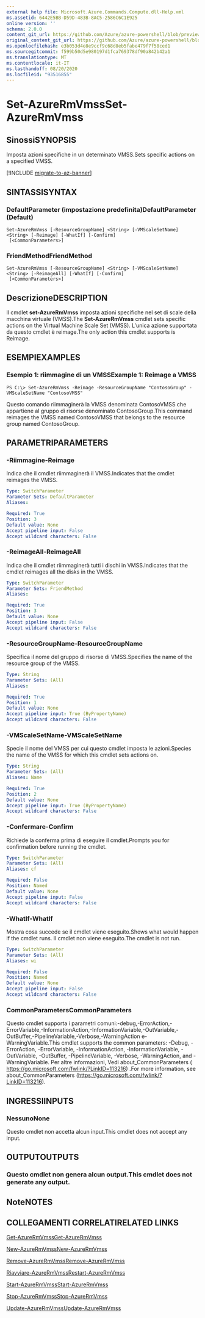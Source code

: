 ```yaml
---
external help file: Microsoft.Azure.Commands.Compute.dll-Help.xml
ms.assetid: 6442E5BB-D59D-483B-8AC5-2586C6C1E925
online version: ''
schema: 2.0.0
content_git_url: https://github.com/Azure/azure-powershell/blob/preview/src/ResourceManager/Compute/Stack/Commands.Compute/help/Set-AzureRmVmss.md
original_content_git_url: https://github.com/Azure/azure-powershell/blob/preview/src/ResourceManager/Compute/Stack/Commands.Compute/help/Set-AzureRmVmss.md
ms.openlocfilehash: e3b053d4e8e9ccf9c68d8eb5fabe479f7f58ced1
ms.sourcegitcommit: f599b50d5e980197d1fca769378df90a842b42a1
ms.translationtype: MT
ms.contentlocale: it-IT
ms.lasthandoff: 08/20/2020
ms.locfileid: "93516855"
---
```

# <span data-ttu-id="295e5-101">Set-AzureRmVmss</span><span class="sxs-lookup"><span data-stu-id="295e5-101">Set-AzureRmVmss</span></span>

## <span data-ttu-id="295e5-102">Sinossi</span><span class="sxs-lookup"><span data-stu-id="295e5-102">SYNOPSIS</span></span>
<span data-ttu-id="295e5-103">Imposta azioni specifiche in un determinato VMSS.</span><span class="sxs-lookup"><span data-stu-id="295e5-103">Sets specific actions on a specified VMSS.</span></span>

[!INCLUDE [migrate-to-az-banner](../../includes/migrate-to-az-banner.md)]

## <span data-ttu-id="295e5-104">SINTASSI</span><span class="sxs-lookup"><span data-stu-id="295e5-104">SYNTAX</span></span>

### <span data-ttu-id="295e5-105">DefaultParameter (impostazione predefinita)</span><span class="sxs-lookup"><span data-stu-id="295e5-105">DefaultParameter (Default)</span></span>
```
Set-AzureRmVmss [-ResourceGroupName] <String> [-VMScaleSetName] <String> [-Reimage] [-WhatIf] [-Confirm]
 [<CommonParameters>]
```

### <span data-ttu-id="295e5-106">FriendMethod</span><span class="sxs-lookup"><span data-stu-id="295e5-106">FriendMethod</span></span>
```
Set-AzureRmVmss [-ResourceGroupName] <String> [-VMScaleSetName] <String> [-ReimageAll] [-WhatIf] [-Confirm]
 [<CommonParameters>]
```

## <span data-ttu-id="295e5-107">Descrizione</span><span class="sxs-lookup"><span data-stu-id="295e5-107">DESCRIPTION</span></span>
<span data-ttu-id="295e5-108">Il cmdlet **set-AzureRmVmss** imposta azioni specifiche nel set di scale della macchina virtuale (VMSS).</span><span class="sxs-lookup"><span data-stu-id="295e5-108">The **Set-AzureRmVmss** cmdlet sets specific actions on the Virtual Machine Scale Set (VMSS).</span></span>
<span data-ttu-id="295e5-109">L'unica azione supportata da questo cmdlet è reimage.</span><span class="sxs-lookup"><span data-stu-id="295e5-109">The only action this cmdlet supports is Reimage.</span></span>

## <span data-ttu-id="295e5-110">ESEMPI</span><span class="sxs-lookup"><span data-stu-id="295e5-110">EXAMPLES</span></span>

### <span data-ttu-id="295e5-111">Esempio 1: riimmagine di un VMSS</span><span class="sxs-lookup"><span data-stu-id="295e5-111">Example 1: Reimage a VMSS</span></span>
```
PS C:\> Set-AzureRmVmss -Reimage -ResourceGroupName "ContosoGroup" -VMScaleSetName "ContosoVMSS"
```

<span data-ttu-id="295e5-112">Questo comando riimmaginerà la VMSS denominata ContosoVMSS che appartiene al gruppo di risorse denominato ContosoGroup.</span><span class="sxs-lookup"><span data-stu-id="295e5-112">This command reimages the VMSS named ContosoVMSS that belongs to the resource group named ContosoGroup.</span></span>

## <span data-ttu-id="295e5-113">PARAMETRI</span><span class="sxs-lookup"><span data-stu-id="295e5-113">PARAMETERS</span></span>

### <span data-ttu-id="295e5-114">-Riimmagine</span><span class="sxs-lookup"><span data-stu-id="295e5-114">-Reimage</span></span>
<span data-ttu-id="295e5-115">Indica che il cmdlet riimmaginerà il VMSS.</span><span class="sxs-lookup"><span data-stu-id="295e5-115">Indicates that the cmdlet reimages the VMSS.</span></span>

```yaml
Type: SwitchParameter
Parameter Sets: DefaultParameter
Aliases: 

Required: True
Position: 3
Default value: None
Accept pipeline input: False
Accept wildcard characters: False
```

### <span data-ttu-id="295e5-116">-ReimageAll</span><span class="sxs-lookup"><span data-stu-id="295e5-116">-ReimageAll</span></span>
<span data-ttu-id="295e5-117">Indica che il cmdlet riimmaginerà tutti i dischi in VMSS.</span><span class="sxs-lookup"><span data-stu-id="295e5-117">Indicates that the cmdlet reimages all the disks in the VMSS.</span></span>

```yaml
Type: SwitchParameter
Parameter Sets: FriendMethod
Aliases: 

Required: True
Position: 3
Default value: None
Accept pipeline input: False
Accept wildcard characters: False
```

### <span data-ttu-id="295e5-118">-ResourceGroupName</span><span class="sxs-lookup"><span data-stu-id="295e5-118">-ResourceGroupName</span></span>
<span data-ttu-id="295e5-119">Specifica il nome del gruppo di risorse di VMSS.</span><span class="sxs-lookup"><span data-stu-id="295e5-119">Specifies the name of the resource group of the VMSS.</span></span>

```yaml
Type: String
Parameter Sets: (All)
Aliases: 

Required: True
Position: 1
Default value: None
Accept pipeline input: True (ByPropertyName)
Accept wildcard characters: False
```

### <span data-ttu-id="295e5-120">-VMScaleSetName</span><span class="sxs-lookup"><span data-stu-id="295e5-120">-VMScaleSetName</span></span>
<span data-ttu-id="295e5-121">Specie il nome del VMSS per cui questo cmdlet imposta le azioni.</span><span class="sxs-lookup"><span data-stu-id="295e5-121">Species the name of the VMSS for which this cmdlet sets actions on.</span></span>

```yaml
Type: String
Parameter Sets: (All)
Aliases: Name

Required: True
Position: 2
Default value: None
Accept pipeline input: True (ByPropertyName)
Accept wildcard characters: False
```

### <span data-ttu-id="295e5-122">-Confermare</span><span class="sxs-lookup"><span data-stu-id="295e5-122">-Confirm</span></span>
<span data-ttu-id="295e5-123">Richiede la conferma prima di eseguire il cmdlet.</span><span class="sxs-lookup"><span data-stu-id="295e5-123">Prompts you for confirmation before running the cmdlet.</span></span>

```yaml
Type: SwitchParameter
Parameter Sets: (All)
Aliases: cf

Required: False
Position: Named
Default value: None
Accept pipeline input: False
Accept wildcard characters: False
```

### <span data-ttu-id="295e5-124">-WhatIf</span><span class="sxs-lookup"><span data-stu-id="295e5-124">-WhatIf</span></span>
<span data-ttu-id="295e5-125">Mostra cosa succede se il cmdlet viene eseguito.</span><span class="sxs-lookup"><span data-stu-id="295e5-125">Shows what would happen if the cmdlet runs.</span></span> <span data-ttu-id="295e5-126">Il cmdlet non viene eseguito.</span><span class="sxs-lookup"><span data-stu-id="295e5-126">The cmdlet is not run.</span></span>

```yaml
Type: SwitchParameter
Parameter Sets: (All)
Aliases: wi

Required: False
Position: Named
Default value: None
Accept pipeline input: False
Accept wildcard characters: False
```

### <span data-ttu-id="295e5-127">CommonParameters</span><span class="sxs-lookup"><span data-stu-id="295e5-127">CommonParameters</span></span>
<span data-ttu-id="295e5-128">Questo cmdlet supporta i parametri comuni:-debug,-ErrorAction,-ErrorVariable,-InformationAction,-InformationVariable,-OutVariable,-OutBuffer,-PipelineVariable,-Verbose,-WarningAction e-WarningVariable.</span><span class="sxs-lookup"><span data-stu-id="295e5-128">This cmdlet supports the common parameters: -Debug, -ErrorAction, -ErrorVariable, -InformationAction, -InformationVariable, -OutVariable, -OutBuffer, -PipelineVariable, -Verbose, -WarningAction, and -WarningVariable.</span></span> <span data-ttu-id="295e5-129">Per altre informazioni, Vedi about_CommonParameters ( https://go.microsoft.com/fwlink/?LinkID=113216) .</span><span class="sxs-lookup"><span data-stu-id="295e5-129">For more information, see about_CommonParameters (https://go.microsoft.com/fwlink/?LinkID=113216).</span></span>

## <span data-ttu-id="295e5-130">INGRESSI</span><span class="sxs-lookup"><span data-stu-id="295e5-130">INPUTS</span></span>

### <span data-ttu-id="295e5-131">Nessuno</span><span class="sxs-lookup"><span data-stu-id="295e5-131">None</span></span>
<span data-ttu-id="295e5-132">Questo cmdlet non accetta alcun input.</span><span class="sxs-lookup"><span data-stu-id="295e5-132">This cmdlet does not accept any input.</span></span>

## <span data-ttu-id="295e5-133">OUTPUT</span><span class="sxs-lookup"><span data-stu-id="295e5-133">OUTPUTS</span></span>

### <span data-ttu-id="295e5-134">Questo cmdlet non genera alcun output.</span><span class="sxs-lookup"><span data-stu-id="295e5-134">This cmdlet does not generate any output.</span></span>

## <span data-ttu-id="295e5-135">Note</span><span class="sxs-lookup"><span data-stu-id="295e5-135">NOTES</span></span>

## <span data-ttu-id="295e5-136">COLLEGAMENTI CORRELATI</span><span class="sxs-lookup"><span data-stu-id="295e5-136">RELATED LINKS</span></span>

[<span data-ttu-id="295e5-137">Get-AzureRmVmss</span><span class="sxs-lookup"><span data-stu-id="295e5-137">Get-AzureRmVmss</span></span>](./Get-AzureRmVmss.md)

[<span data-ttu-id="295e5-138">New-AzureRmVmss</span><span class="sxs-lookup"><span data-stu-id="295e5-138">New-AzureRmVmss</span></span>](./New-AzureRmVmss.md)

[<span data-ttu-id="295e5-139">Remove-AzureRmVmss</span><span class="sxs-lookup"><span data-stu-id="295e5-139">Remove-AzureRmVmss</span></span>](./Remove-AzureRmVmss.md)

[<span data-ttu-id="295e5-140">Riavviare-AzureRmVmss</span><span class="sxs-lookup"><span data-stu-id="295e5-140">Restart-AzureRmVmss</span></span>](./Restart-AzureRmVmss.md)

[<span data-ttu-id="295e5-141">Start-AzureRmVmss</span><span class="sxs-lookup"><span data-stu-id="295e5-141">Start-AzureRmVmss</span></span>](./Start-AzureRmVmss.md)

[<span data-ttu-id="295e5-142">Stop-AzureRmVmss</span><span class="sxs-lookup"><span data-stu-id="295e5-142">Stop-AzureRmVmss</span></span>](./Stop-AzureRmVmss.md)

[<span data-ttu-id="295e5-143">Update-AzureRmVmss</span><span class="sxs-lookup"><span data-stu-id="295e5-143">Update-AzureRmVmss</span></span>](./Update-AzureRmVmss.md)


